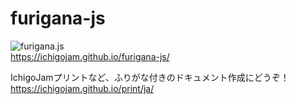 # furigana-js
 
![furigana.js](https://ichigojam.github.io/furigana-js/furigana-js.png)  
https://ichigojam.github.io/furigana-js/  

IchigoJamプリントなど、ふりがな付きのドキュメント作成にどうぞ！  
https://ichigojam.github.io/print/ja/  
